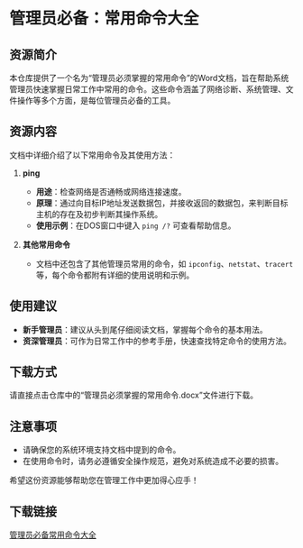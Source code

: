 # 管理员必备：常用命令大全

## 资源简介

本仓库提供了一个名为“管理员必须掌握的常用命令”的Word文档，旨在帮助系统管理员快速掌握日常工作中常用的命令。这些命令涵盖了网络诊断、系统管理、文件操作等多个方面，是每位管理员必备的工具。

## 资源内容

文档中详细介绍了以下常用命令及其使用方法：

1. **ping**  
   - **用途**：检查网络是否通畅或网络连接速度。  
   - **原理**：通过向目标IP地址发送数据包，并接收返回的数据包，来判断目标主机的存在及初步判断其操作系统。  
   - **使用示例**：在DOS窗口中键入 `ping /?` 可查看帮助信息。

2. **其他常用命令**  
   - 文档中还包含了其他管理员常用的命令，如 `ipconfig`、`netstat`、`tracert` 等，每个命令都附有详细的使用说明和示例。

## 使用建议

- **新手管理员**：建议从头到尾仔细阅读文档，掌握每个命令的基本用法。
- **资深管理员**：可作为日常工作中的参考手册，快速查找特定命令的使用方法。

## 下载方式

请直接点击仓库中的“管理员必须掌握的常用命令.docx”文件进行下载。

## 注意事项

- 请确保您的系统环境支持文档中提到的命令。
- 在使用命令时，请务必遵循安全操作规范，避免对系统造成不必要的损害。

希望这份资源能够帮助您在管理工作中更加得心应手！

## 下载链接

[管理员必备常用命令大全](https://pan.quark.cn/s/097879932e7c)